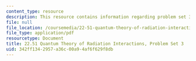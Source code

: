 ```yaml
---
content_type: resource
description: This resource contains information regarding problem set 3.
file: null
file_location: /coursemedia/22-51-quantum-theory-of-radiation-interactions-fall-2012/342ff1342957a36c00a94af6f629f8db_MIT22_51F12_ps3.pdf
file_type: application/pdf
resourcetype: Document
title: 22.51 Quantum Theory of Radiation Interactions, Problem Set 3
uid: 342ff134-2957-a36c-00a9-4af6f629f8db
---
```

